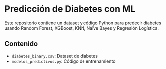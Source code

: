 # Predicción de Diabetes con ML
Este repositorio contiene un dataset y código Python para predecir diabetes usando Random Forest, XGBoost, KNN, Naïve Bayes y Regresión Logística.

## Contenido
- `diabetes_binary.csv`: Dataset de diabetes
- `modelos_predictivos.py`: Código de entrenamiento

